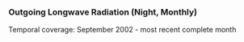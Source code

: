 ### Outgoing Longwave Radiation (Night, Monthly)
Temporal coverage: September 2002 - most recent complete month
